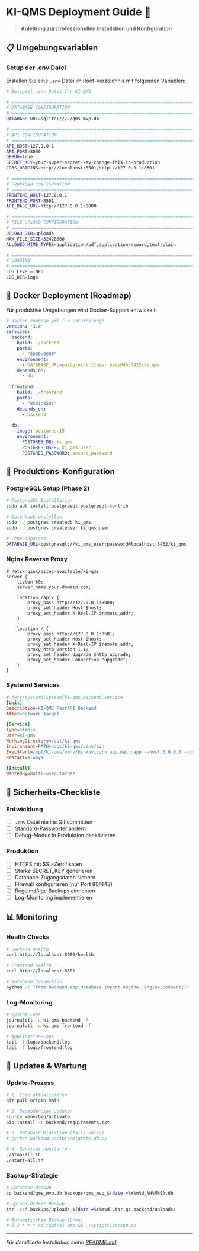 # KI-QMS Deployment Guide 🚀

> **Anleitung zur professionellen Installation und Konfiguration**

## 📋 Umgebungsvariablen

### Setup der .env Datei

Erstellen Sie eine `.env` Datei im Root-Verzeichnis mit folgenden Variablen:

```bash
# Beispiel .env Datei für KI-QMS

# =============================================================================
# DATABASE CONFIGURATION
# =============================================================================
DATABASE_URL=sqlite:///./qms_mvp.db

# =============================================================================
# API CONFIGURATION  
# =============================================================================
API_HOST=127.0.0.1
API_PORT=8000
DEBUG=true
SECRET_KEY=your-super-secret-key-change-this-in-production
CORS_ORIGINS=http://localhost:8501,http://127.0.0.1:8501

# =============================================================================
# FRONTEND CONFIGURATION
# =============================================================================
FRONTEND_HOST=127.0.0.1
FRONTEND_PORT=8501
API_BASE_URL=http://127.0.0.1:8000

# =============================================================================
# FILE UPLOAD CONFIGURATION
# =============================================================================
UPLOAD_DIR=uploads
MAX_FILE_SIZE=52428800
ALLOWED_MIME_TYPES=application/pdf,application/msword,text/plain

# =============================================================================
# LOGGING
# =============================================================================
LOG_LEVEL=INFO
LOG_DIR=logs
```

## 🐳 Docker Deployment (Roadmap)

Für produktive Umgebungen wird Docker-Support entwickelt:

```yaml
# docker-compose.yml (in Entwicklung)
version: '3.8'
services:
  backend:
    build: ./backend
    ports:
      - "8000:8000"
    environment:
      - DATABASE_URL=postgresql://user:pass@db:5432/ki_qms
    depends_on:
      - db
  
  frontend:
    build: ./frontend  
    ports:
      - "8501:8501"
    depends_on:
      - backend
      
  db:
    image: postgres:15
    environment:
      POSTGRES_DB: ki_qms
      POSTGRES_USER: ki_qms_user
      POSTGRES_PASSWORD: secure_password
```

## 🔧 Produktions-Konfiguration

### PostgreSQL Setup (Phase 2)

```bash
# PostgreSQL Installation
sudo apt install postgresql postgresql-contrib

# Datenbank erstellen
sudo -u postgres createdb ki_qms
sudo -u postgres createuser ki_qms_user

# .env anpassen
DATABASE_URL=postgresql://ki_qms_user:password@localhost:5432/ki_qms
```

### Nginx Reverse Proxy

```nginx
# /etc/nginx/sites-available/ki-qms
server {
    listen 80;
    server_name your-domain.com;
    
    location /api/ {
        proxy_pass http://127.0.0.1:8000;
        proxy_set_header Host $host;
        proxy_set_header X-Real-IP $remote_addr;
    }
    
    location / {
        proxy_pass http://127.0.0.1:8501;
        proxy_set_header Host $host;
        proxy_set_header X-Real-IP $remote_addr;
        proxy_http_version 1.1;
        proxy_set_header Upgrade $http_upgrade;
        proxy_set_header Connection "upgrade";
    }
}
```

### Systemd Services

```ini
# /etc/systemd/system/ki-qms-backend.service
[Unit]
Description=KI-QMS FastAPI Backend
After=network.target

[Service]
Type=simple
User=ki-qms
WorkingDirectory=/opt/ki-qms
Environment=PATH=/opt/ki-qms/venv/bin
ExecStart=/opt/ki-qms/venv/bin/uvicorn app.main:app --host 0.0.0.0 --port 8000
Restart=always

[Install]
WantedBy=multi-user.target
```

## 🔐 Sicherheits-Checkliste

### Entwicklung
- [ ] `.env` Datei nie ins Git committen
- [ ] Standard-Passwörter ändern
- [ ] Debug-Modus in Produktion deaktivieren

### Produktion
- [ ] HTTPS mit SSL-Zertifikaten
- [ ] Starke SECRET_KEY generieren
- [ ] Database-Zugangsdaten sichern
- [ ] Firewall konfigurieren (nur Port 80/443)
- [ ] Regelmäßige Backups einrichten
- [ ] Log-Monitoring implementieren

## 📊 Monitoring

### Health Checks
```bash
# Backend Health
curl http://localhost:8000/health

# Frontend Health  
curl http://localhost:8501

# Database Connection
python -c "from backend.app.database import engine; engine.connect()"
```

### Log-Monitoring
```bash
# System-Logs
journalctl -u ki-qms-backend -f
journalctl -u ki-qms-frontend -f

# Application-Logs
tail -f logs/backend.log
tail -f logs/frontend.log
```

## 🔄 Updates & Wartung

### Update-Prozess
```bash
# 1. Code aktualisieren
git pull origin main

# 2. Dependencies updaten
source venv/bin/activate
pip install -r backend/requirements.txt

# 3. Database Migration (falls nötig)
# python backend/scripts/migrate_db.py

# 4. Services neustarten
./stop-all.sh
./start-all.sh
```

### Backup-Strategie
```bash
# Database Backup
cp backend/qms_mvp.db backups/qms_mvp_$(date +%Y%m%d_%H%M%S).db

# Upload-Ordner Backup
tar -czf backups/uploads_$(date +%Y%m%d).tar.gz backend/uploads/

# Automatisches Backup (Cron)
# 0 2 * * * cd /opt/ki-qms && ./scripts/backup.sh
```

---

*Für detaillierte Installation siehe [README.md](README.md)* 